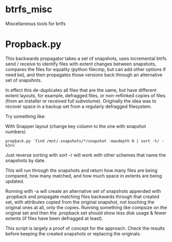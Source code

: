 # btrfs_misc
Miscellaneous tools for brtfs
# Propback.py
This backwards propagator takes a set of snapshots, uses incremental btrfs send / receive to identify files with extent changes between snapshots, compares the files for equality (python filecmp, but can add other options if need be), and then propagates those versions back through an alternative set of snapshots.

In effect this de-duplicates all files that are the same, but have different extent layouts, for example, defragged files, or non-reflinked copies of files (from an installer or received full subvolume). Originally the idea was to recover space in a backup set from a regularly defragged filesystem.

Try something like:

With Snapper layout (change key column to the one with snapshot numbers)
````
propback.py `find /mnt/.snapshots/*/snapshot -maxdepth 0 | sort -t/ -k3rn`
````
Just reverse sorting with sort -r will work with other schemes that name the snapshots by date.

This will run through the snapshots and return how many files are being compared, how many matched, and how much space in extents are being updated.

Running with -a will create an alternative set of snapshots appended with .propback and propagate matching files backwards through that created set, with attributes copied from the original snapshot, not touching the original ones at all, only the copies. Running something like compsize on the original set and then the .propback set should show less disk usage & fewer extents (if files have been defragged at least).

This script is largely a proof of concept for the approach. Check the results before keeping the created snapshots or replacing the originals.
